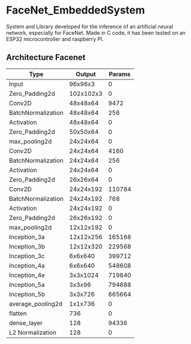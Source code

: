 # FaceNet_EmbeddedSystem
System and Library developed for the inference of an artificial neural network, especially for FaceNet. Made in C code, it has been tested on an ESP32 microcontroller and raspberry PI.

## Architecture Facenet 
| Type | Output | Params |
| --- | --- | --- |
| Input | 96x96x3 | 0 |
| Zero_Padding2d | 102x102x3| 0 |
| Conv2D | 48x48x64 | 9472 |
| BatchNormalization |48x48x64 | 256 |
| Activation | 48x48x64| 0 |
|  Zero_Padding2d | 50x50x64 | 0 |
| max_pooling2d |24x24x64| 0 |
| Conv2D | 24x24x64 | 4160 |
| BatchNormalization | 24x24x64 | 256 |
| Activation | 24x24x64 | 0 |
|  Zero_Padding2d | 26x26x64 | 0 |
| Conv2D | 24x24x192 | 110784 |
| BatchNormalization |24x24x192| 768 |
| Activation |24x24x192| 0 |
|  Zero_Padding2d | 26x26x192 | 0 |
| max_pooling2d |12x12x192| 0 |
| Inception_3a | 12x12x256 | 165168 |
| Inception_3b | 12x12x320 | 229568 |
| Inception_3c | 6x6x640 | 399712 |
| Inception_4a | 6x6x640 | 548608 |
| Inception_4e | 3x3x1024 | 719840 |
| Inception_5a | 3x3x96 | 794688 |
| Inception_5b | 3x3x726 | 665664 |
| average_pooling2d | 1x1x736 | 0 |
| flatten | 736 | 0 |
| dense_layer | 128 | 94336 |
| L2 Normalization | 128 | 0 |
